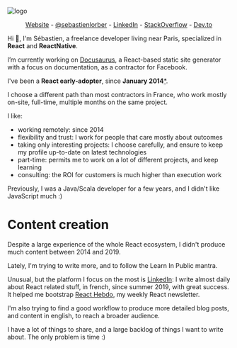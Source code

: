 ![logo](https://github.com/slorber/slorber/blob/master/logo.png)

<p align="center">
  <a href="https://sebastienlorber.com">Website</a> -
  <a href="https://twitter.com/intent/follow?screen_name=sebastienlorber&tw_p=followbutton">@sebastienlorber</a> -
  <a href="https://www.linkedin.com/in/sebastienlorber/">LinkedIn</a> -
  <a href="https://stackoverflow.com/users/82609/sebastien-lorber">StackOverflow</a> -
  <a href="https://dev.to/sebastienlorber">Dev.to</a>
</p>

Hi 👋, I'm Sébastien, a freelance developer living near Paris, specialized in **React** and **ReactNative**.

I’m currently working on [Docusaurus](https://github.com/facebook/docusaurus), a React-based static site generator with a focus on documentation, as a contractor for Facebook.

I've been a **React early-adopter**, since **January 2014**[*](https://stackoverflow.com/a/21352468/82609). 

I choose a different path than most contractors in France, who work mostly on-site, full-time, multiple months on the same project.

I like:
- working remotely: since 2014
- flexibility and trust: I work for people that care mostly about outcomes
- taking only interesting projects: I choose carefully, and ensure to keep my profile up-to-date on latest technologies
- part-time: permits me to work on a lot of different projects, and keep learning
- consulting: the ROI for customers is much higher than execution work

Previously, I was a Java/Scala developer for a few years, and I didn't like JavaScript much :)


# Content creation

Despite a large experience of the whole React ecosystem, I didn't produce much content between 2014 and 2019.

Lately, I'm trying to write more, and to follow the Learn In Public mantra. 

Unusual, but the platform I focus on the most is [LinkedIn](https://sebastienlorber.com/linkedin): I write almost daily about React related stuff, in french, since summer 2019, with great success. It helped me bootstrap [React Hebdo](http://sebastienlorber.com/newsletter), my weekly React newsletter.

I'm also trying to find a good workflow to produce more detailed blog posts, and content in english, to reach a broader audience.

I have a lot of things to share, and a large backlog of things I want to write about. The only problem is time :)






<!--
**slorber/slorber** is a ✨ _special_ ✨ repository because its `README.md` (this file) appears on your GitHub profile.

Here are some ideas to get you started:

- 🔭 I’m currently working on ...
- 🌱 I’m currently learning ...
- 👯 I’m looking to collaborate on ...
- 🤔 I’m looking for help with ...
- 💬 Ask me about ...
- 📫 How to reach me: ...
- 😄 Pronouns: ...
- ⚡ Fun fact: ...
-->
